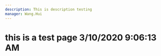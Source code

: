 ```yaml
---
description: This is description testing
manager: Wang.Hui
---
```

# this is a test page 3/10/2020 9:06:13 AM